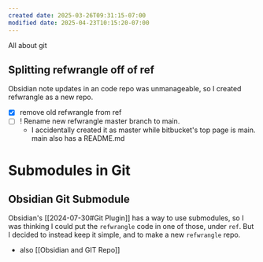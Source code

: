 ```yaml
---
created date: 2025-03-26T09:31:15-07:00
modified date: 2025-04-23T10:15:20-07:00
---
```

All about git

## Splitting refwrangle off of ref
Obsidian note updates in an code repo was unmanageable, so I created refwrangle as a new repo.

- [x] remove old refwrangle from ref
- [ ] ! Rename new refwrangle master branch to main.  
	- I accidentally created it as master while bitbucket's top page is main.  main also has a README.md
# Submodules in Git
## Obsidian Git Submodule
Obsidian's [[2024-07-30#Git Plugin]] has a way to use submodules, so I was thinking I could put the `refwrangle` code in one of those, under `ref`.  But I decided to instead keep it simple, and to make a new `refwrangle` repo.

- also [[Obsidian and GIT Repo]]